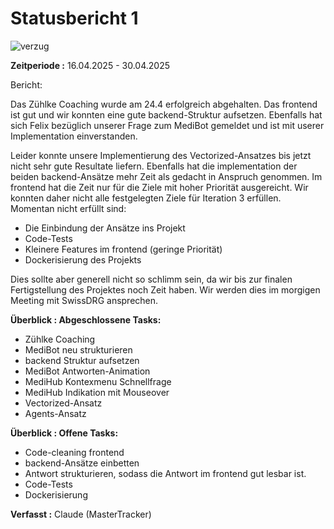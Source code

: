 Statusbericht 1
=============
![verzug](./graphics/verzug.jpg)

**Zeitperiode :** 16.04.2025 - 30.04.2025 

Bericht:

Das Zühlke Coaching wurde am 24.4 erfolgreich abgehalten. Das frontend ist gut und wir konnten eine gute backend-Struktur aufsetzen.
Ebenfalls hat sich Felix bezüglich unserer Frage zum MediBot gemeldet und ist mit userer Implementation einverstanden.

Leider konnte unsere Implementierung des Vectorized-Ansatzes bis jetzt nicht sehr gute Resultate liefern. 
Ebenfalls hat die implementation der beiden backend-Ansätze mehr Zeit als gedacht in Anspruch genommen. 
Im frontend hat die Zeit nur für die Ziele mit hoher Priorität ausgereicht.
Wir konnten daher nicht alle festgelegten Ziele für Iteration 3 erfüllen. Momentan nicht erfüllt sind:
- Die Einbindung der Ansätze ins Projekt
- Code-Tests 
- Kleinere Features im frontend (geringe Priorität)
- Dockerisierung des Projekts

Dies sollte aber generell nicht so schlimm sein, da wir bis zur finalen Fertigstellung des Projektes noch Zeit haben.
Wir werden dies im morgigen Meeting mit SwissDRG ansprechen. 

**Überblick : Abgeschlossene Tasks:**

- Zühlke Coaching
- MediBot neu strukturieren
- backend Struktur aufsetzen
- MediBot Antworten-Animation
- MediHub Kontexmenu Schnellfrage
- MediHub Indikation mit Mouseover
- Vectorized-Ansatz
- Agents-Ansatz


**Überblick : Offene Tasks:**

- Code-cleaning frontend
- backend-Ansätze einbetten
- Antwort strukturieren, sodass die Antwort im frontend gut lesbar ist.
- Code-Tests
- Dockerisierung

**Verfasst :** Claude (MasterTracker)
